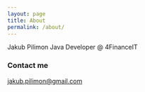 ```yaml
---
layout: page
title: About
permalink: /about/
---
```


Jakub Pilimon
Java Developer @ 4FinanceIT  

### Contact me

[jakub.pilimon@gmail.com](mailto:jakub.pilimon@gmail.com)